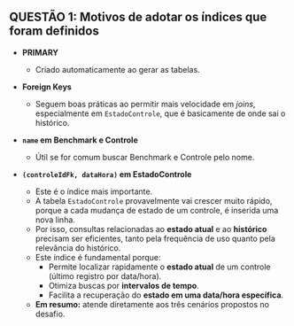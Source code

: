 ## QUESTÃO 1: Motivos de adotar os índices que foram definidos

- **PRIMARY**  
  - Criado automaticamente ao gerar as tabelas.  

- **Foreign Keys**  
  - Seguem boas práticas ao permitir mais velocidade em *joins*, especialmente em `EstadoControle`, que é basicamente de onde sai o histórico.  

- **`name` em Benchmark e Controle**  
  - Útil se for comum buscar Benchmark e Controle pelo nome.  

- **`(controleIdFk, dataHora)` em EstadoControle**  
  - Este é o índice mais importante.  
  - A tabela `EstadoControle` provavelmente vai crescer muito rápido, porque a cada mudança de estado de um controle, é inserida uma nova linha.  
  - Por isso, consultas relacionadas ao **estado atual** e ao **histórico** precisam ser eficientes, tanto pela frequência de uso quanto pela relevância do histórico.  
  - Este índice é fundamental porque:  
    - Permite localizar rapidamente o **estado atual** de um controle (último registro por data/hora).  
    - Otimiza buscas por **intervalos de tempo**.  
    - Facilita a recuperação do **estado em uma data/hora específica**.  
  - **Em resumo:** atende diretamente aos três cenários propostos no desafio.
